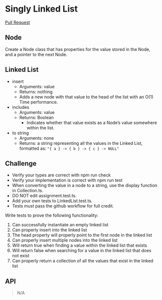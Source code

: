 # Singly Linked List

[Pull Request](https://github.com/ArzuVon/data-structures-and-algorithms/pull/9)

## Node

Create a Node class that has properties for the value stored in the Node, and a pointer to the next Node.

## Linked List
- insert
  - Arguments: value
  - Returns: nothing
  - Adds a new node with that value to the head of the list with an O(1) Time performance.
- includes
  - Arguments: value
  - Returns: Boolean
    - Indicates whether that value exists as a Node’s value somewhere within the list.
- to string
  - Arguments: none
  - Returns: a string representing all the values in the Linked List, formatted as:
    ```"{ a } -> { b } -> { c } -> NULL"```

## Challenge

- Verify your types are correct with npm run check
- Verify your implementation is correct with npm run test
- When converting the value in a node to a string, use the display function in Collection.ts.
- DO NOT edit assignment.test.ts.
- Add your own tests to LinkedList.test.ts.
- Tests must pass the github workflow for full credit.

Write tests to prove the following functionality:

1. Can successfully instantiate an empty linked list
2. Can properly insert into the linked list
3. The head property will properly point to the first node in the linked list
4. Can properly insert multiple nodes into the linked list
5. Will return true when finding a value within the linked list that exists
6. Will return false when searching for a value in the linked list that does not exist
7. Can properly return a collection of all the values that exist in the linked list

## API

> N/A
